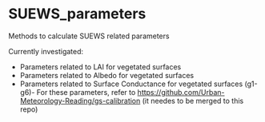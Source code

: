 # SUEWS_parameters
Methods to calculate SUEWS related parameters

Currently investigated:

- Parameters related to LAI for vegetated surfaces
- Parameters related to Albedo for vegetated surfaces
- Parameters related to Surface Conductance for vegetated surfaces (g1-g6)- For these parameters, refer to https://github.com/Urban-Meteorology-Reading/gs-calibration (it needes to be merged to this repo)
